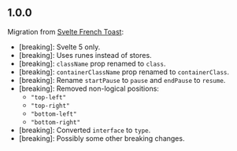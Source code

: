 ## 1.0.0

Migration from [Svelte French Toast](https://github.com/kbrgl/svelte-french-toast):

-   [breaking]: Svelte 5 only.
-   [breaking]: Uses runes instead of stores.
-   [breaking]: `className` prop renamed to `class`.
-   [breaking]: `containerClassName` prop renamed to `containerClass`.
-   [breaking]: Rename `startPause` to `pause` and `endPause` to `resume`.
-   [breaking]: Removed non-logical positions:
    -   `"top-left"`
    -   `"top-right"`
    -   `"bottom-left"`
    -   `"bottom-right"`
-   [breaking]: Converted `interface` to `type`.
-   [breaking]: Possibly some other breaking changes.
